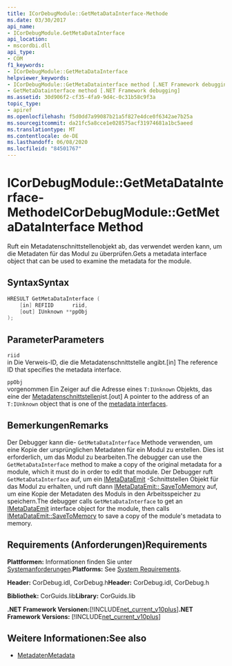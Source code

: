 ```yaml
---
title: ICorDebugModule::GetMetaDataInterface-Methode
ms.date: 03/30/2017
api_name:
- ICorDebugModule.GetMetaDataInterface
api_location:
- mscordbi.dll
api_type:
- COM
f1_keywords:
- ICorDebugModule::GetMetaDataInterface
helpviewer_keywords:
- ICorDebugModule::GetMetaDatainterface method [.NET Framework debugging]
- GetMetaDatainterface method [.NET Framework debugging]
ms.assetid: 30d906f2-cf35-4fa9-9d4c-0c31b58c9f3a
topic_type:
- apiref
ms.openlocfilehash: f5d0dd7a99087b21a5f827e4dce0f6342ae7b25a
ms.sourcegitcommit: da21fc5a8cce1e028575acf31974681a1bc5aeed
ms.translationtype: MT
ms.contentlocale: de-DE
ms.lasthandoff: 06/08/2020
ms.locfileid: "84501767"
---
```

# <a name="icordebugmodulegetmetadatainterface-method"></a><span data-ttu-id="38ee5-102">ICorDebugModule::GetMetaDataInterface-Methode</span><span class="sxs-lookup"><span data-stu-id="38ee5-102">ICorDebugModule::GetMetaDataInterface Method</span></span>
<span data-ttu-id="38ee5-103">Ruft ein Metadatenschnittstellenobjekt ab, das verwendet werden kann, um die Metadaten für das Modul zu überprüfen.</span><span class="sxs-lookup"><span data-stu-id="38ee5-103">Gets a metadata interface object that can be used to examine the metadata for the module.</span></span>  
  
## <a name="syntax"></a><span data-ttu-id="38ee5-104">Syntax</span><span class="sxs-lookup"><span data-stu-id="38ee5-104">Syntax</span></span>  
  
```cpp  
HRESULT GetMetaDataInterface (  
    [in] REFIID      riid,  
    [out] IUnknown **ppObj  
);  
```  
  
## <a name="parameters"></a><span data-ttu-id="38ee5-105">Parameter</span><span class="sxs-lookup"><span data-stu-id="38ee5-105">Parameters</span></span>  
 `riid`  
 <span data-ttu-id="38ee5-106">in Die Verweis-ID, die die Metadatenschnittstelle angibt.</span><span class="sxs-lookup"><span data-stu-id="38ee5-106">[in] The reference ID that specifies the metadata interface.</span></span>  
  
 `ppObj`  
 <span data-ttu-id="38ee5-107">vorgenommen Ein Zeiger auf die Adresse eines `T:IUnknown` Objekts, das eine der [Metadatenschnittstellen](../metadata/metadata-interfaces.md)ist.</span><span class="sxs-lookup"><span data-stu-id="38ee5-107">[out] A pointer to the address of an `T:IUnknown` object that is one of the [metadata interfaces](../metadata/metadata-interfaces.md).</span></span>  
  
## <a name="remarks"></a><span data-ttu-id="38ee5-108">Bemerkungen</span><span class="sxs-lookup"><span data-stu-id="38ee5-108">Remarks</span></span>  
 <span data-ttu-id="38ee5-109">Der Debugger kann die- `GetMetaDataInterface` Methode verwenden, um eine Kopie der ursprünglichen Metadaten für ein Modul zu erstellen. Dies ist erforderlich, um das Modul zu bearbeiten.</span><span class="sxs-lookup"><span data-stu-id="38ee5-109">The debugger can use the `GetMetaDataInterface` method to make a copy of the original metadata for a module, which it must do in order to edit that module.</span></span> <span data-ttu-id="38ee5-110">Der Debugger ruft `GetMetaDataInterface` auf, um ein [IMetaDataEmit](../metadata/imetadataemit-interface.md) -Schnittstellen Objekt für das Modul zu erhalten, und ruft dann [IMetaDataEmit:: SaveToMemory](../metadata/imetadataemit-savetomemory-method.md) auf, um eine Kopie der Metadaten des Moduls in den Arbeitsspeicher zu speichern.</span><span class="sxs-lookup"><span data-stu-id="38ee5-110">The debugger calls `GetMetaDataInterface` to get an [IMetaDataEmit](../metadata/imetadataemit-interface.md) interface object for the module, then calls [IMetaDataEmit::SaveToMemory](../metadata/imetadataemit-savetomemory-method.md) to save a copy of the module's metadata to memory.</span></span>  
  
## <a name="requirements"></a><span data-ttu-id="38ee5-111">Requirements (Anforderungen)</span><span class="sxs-lookup"><span data-stu-id="38ee5-111">Requirements</span></span>  
 <span data-ttu-id="38ee5-112">**Plattformen:** Informationen finden Sie unter [Systemanforderungen](../../get-started/system-requirements.md).</span><span class="sxs-lookup"><span data-stu-id="38ee5-112">**Platforms:** See [System Requirements](../../get-started/system-requirements.md).</span></span>  
  
 <span data-ttu-id="38ee5-113">**Header:** CorDebug.idl, CorDebug.h</span><span class="sxs-lookup"><span data-stu-id="38ee5-113">**Header:** CorDebug.idl, CorDebug.h</span></span>  
  
 <span data-ttu-id="38ee5-114">**Bibliothek:** CorGuids.lib</span><span class="sxs-lookup"><span data-stu-id="38ee5-114">**Library:** CorGuids.lib</span></span>  
  
 <span data-ttu-id="38ee5-115">**.NET Framework Versionen:**[!INCLUDE[net_current_v10plus](../../../../includes/net-current-v10plus-md.md)]</span><span class="sxs-lookup"><span data-stu-id="38ee5-115">**.NET Framework Versions:** [!INCLUDE[net_current_v10plus](../../../../includes/net-current-v10plus-md.md)]</span></span>  
  
## <a name="see-also"></a><span data-ttu-id="38ee5-116">Weitere Informationen:</span><span class="sxs-lookup"><span data-stu-id="38ee5-116">See also</span></span>

- [<span data-ttu-id="38ee5-117">Metadaten</span><span class="sxs-lookup"><span data-stu-id="38ee5-117">Metadata</span></span>](../metadata/index.md)

